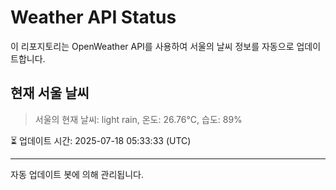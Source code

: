 
# Weather API Status

이 리포지토리는 OpenWeather API를 사용하여 서울의 날씨 정보를 자동으로 업데이트합니다.

## 현재 서울 날씨
> 서울의 현재 날씨: light rain, 온도: 26.76°C, 습도: 89%

⏳ 업데이트 시간: 2025-07-18 05:33:33 (UTC)

---
자동 업데이트 봇에 의해 관리됩니다.
